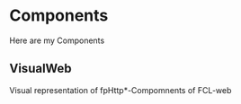 # Components
Here are my Components

## VisualWeb

Visual representation of fpHttp*-Compomnents of FCL-web

